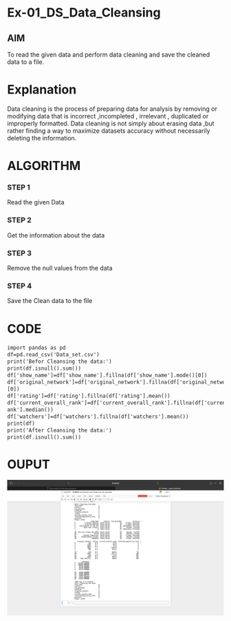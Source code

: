 # Ex-01_DS_Data_Cleansing


## AIM
To read the given data and perform data cleaning and save the cleaned data to a file. 

# Explanation
Data cleaning is the process of preparing data for analysis by removing or modifying data that is incorrect ,incompleted , irrelevant , duplicated or improperly formatted. 
Data cleaning is not simply about erasing data ,but rather finding a way to maximize datasets accuracy without necessarily deleting the information. 

# ALGORITHM
### STEP 1
Read the given Data
### STEP 2
Get the information about the data
### STEP 3
Remove the null values from the data
### STEP 4
Save the Clean data to the file


# CODE
```
import pandas as pd
df=pd.read_csv('Data_set.csv')
print('Befor Cleansing the data:')
print(df.isnull().sum())
df['show_name']=df['show_name'].fillna(df['show_name'].mode()[0])
df['original_network']=df['original_network'].fillna(df['original_network'].mode()
[0])
df['rating']=df['rating'].fillna(df['rating'].mean())
df['current_overall_rank']=df['current_overall_rank'].fillna(df['current_overall_r
ank'].median())
df['watchers']=df['watchers'].fillna(df['watchers'].mean())
print(df) 
print('After Cleansing the data:')
print(df.isnull().sum())
```
# OUPUT
![output](datacleaningoutput1.png)

